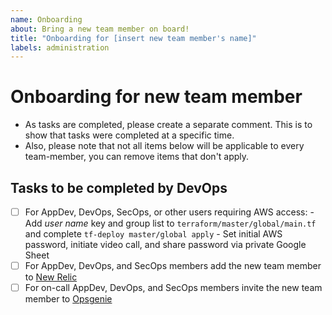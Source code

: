 ```yaml
---
name: Onboarding
about: Bring a new team member on board!
title: "Onboarding for [insert new team member's name]"
labels: administration
---
```


# Onboarding for new team member

- As tasks are completed, please create a separate comment.  This is to show that tasks were completed at a specific time.
- Also, please note that not all items below will be applicable to every team-member, you can remove items that don't apply.

## Tasks to be completed by DevOps

- [ ] For AppDev, DevOps, SecOps, or other users requiring AWS access:
      - Add _user name_ key and group list to `terraform/master/global/main.tf` and complete `tf-deploy master/global apply`
      - Set initial AWS password, initiate video call, and share password via private Google Sheet
- [ ] For AppDev, DevOps, and SecOps members add the new team member to [New Relic](https://account.newrelic.com/accounts/1376370/users/new)
- [ ] For on-call AppDev, DevOps, and SecOps members invite the new team member to [Opsgenie](https://login-gov.app.opsgenie.com/settings/users/)
